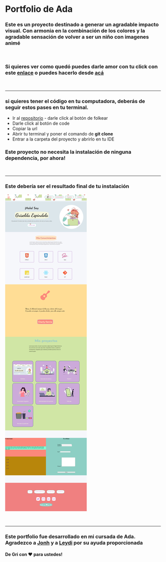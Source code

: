 # Portfolio de Ada

### Este es un proyecto destinado a generar un agradable impacto visual. Con armonia en la combinación de los colores y la agradable sensación de volver a ser un niño con imagenes animé
<br>

### Si quieres ver como quedó puedes darle amor con tu click con este [enlace](https://tender-panini-774525.netlify.app/) o puedes hacerlo desde [acá]()



<br>


***

### si quieres tener el código en tu computadora, deberás de seguir estos pases en tu terminal.


- Ir al [repositorio](https://github.com/gri-espindola/proyecto-ada) - darle click al botón de folkear
- Darle click al botón de code
- Copiar la url
- Abrir tu terminal y poner el comando de **git clone <url>**
- Entrar a la carpeta del proyecto y abrirlo en tu IDE 

### Este proyecto no necesita la instalación de ninguna dependencia, por ahora!

<br>

***

### Este debería ser el resultado final de tu instalación 


![imagen](./imagenes/scream-de-portfolio.png)

<br>

***

### Este portfolio fue desarrollado en mi cursada de Ada. Agradezco a [Jonh]() y a [Leydi]() por su ayuda proporcionada 

#### De Gri con ❤ para ustedes!